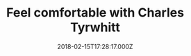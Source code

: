 ---
campaign-uuid: "c-f25bf89c-6e1f-4047-926f-5e19530103b3"
type: "Offer"
category: "Fashion"
date: "2018-02-15T17:28:17.000Z"
end-date: "2019-02-20T23:59:00.000Z"
disable-form: false
is_promoted: false
has_entry_page: false
title: "Feel comfortable with Charles Tyrwhitt"
competition-description: "<p>For Charles Tyrwhitt, looking good in clothes just isn't\
  \ enough, you have to feel good too. Now you can find their polos in offer! Perfect\
  \ for a laid-back look, their 100% cotton polos are wonderfully soft and comfortable\
  \ with a supercare finish that helps them stay sharp.</p>\r\n<p>Browse the range\
  \ to discover versatile colors and patterns that will go with anything, and with\
  \ their special offer you can get two amazing Charles Tyrwhitt polos for £55 or\
  \ less! Get them now! </p>"
banner-img: "https://assets.expresslyapp.com/asset-7849140b-df74-41ff-ac41-7fc823cb7294.jpg"
logo-left-href: "https://www.ctshirts.com/uk/home"
logo-left-image: "https://assets.expresslyapp.com/asset-dd75b6c3-9930-46a4-b343-a0875b34638e.jpg"
logo-left-title: "Charles Tyrwhitt"
has-winner: false
country-restrictions:
- "GB"
---